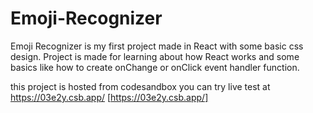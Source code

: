 # Emoji-Recognizer
Emoji Recognizer is my first project made in React with some basic css design. Project is made for learning about how React works and some basics like how to create onChange or onClick event handler function. 
                
this project is hosted from codesandbox you can try live test at https://03e2y.csb.app/ [https://03e2y.csb.app/]
